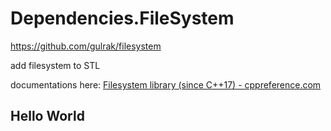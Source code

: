# Dependencies.FileSystem

https://github.com/gulrak/filesystem

add filesystem to STL

documentations here: [Filesystem library (since C++17) - cppreference.com](https://en.cppreference.com/w/cpp/filesystem)

## Hello World
